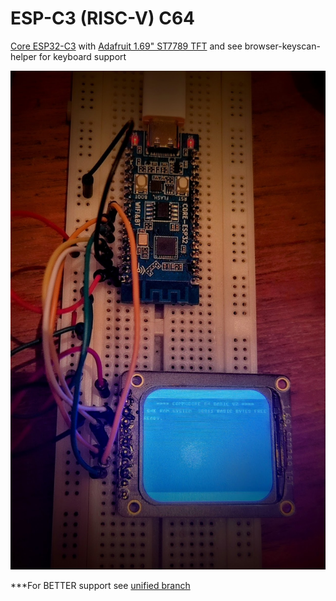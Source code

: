 # ESP-C3 (RISC-V) C64 #

[Core ESP32-C3](https://wiki.luatos.org/chips/esp32c3/board.html) with [Adafruit 1.69" ST7789 TFT](https://www.adafruit.com/product/5206)
and see browser-keyscan-helper for keyboard support

![esp32-c3](esp32-c3.jpg)

***For BETTER support see [unified branch](https://github.com/davervw/c-simple-emu6502-cbm/tree/unified)
